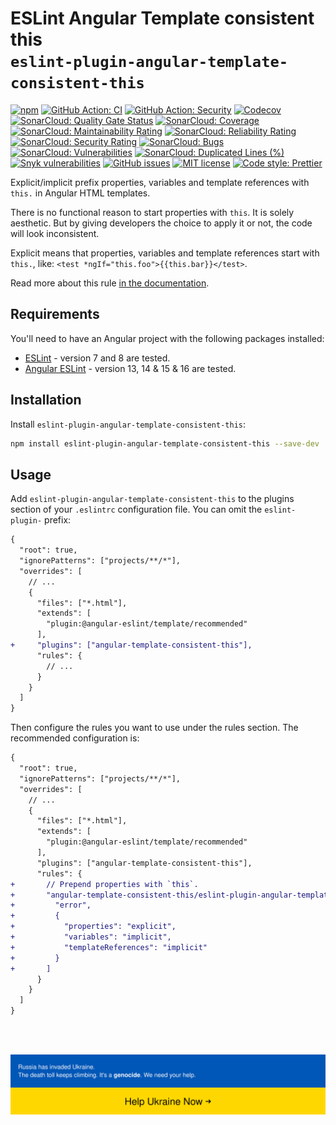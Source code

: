 # ESLint Angular Template consistent this <br>`eslint-plugin-angular-template-consistent-this`

[![npm](https://img.shields.io/npm/v/eslint-plugin-angular-template-consistent-this)](https://www.npmjs.com/package/eslint-plugin-angular-template-consistent-this)
[![GitHub Action: CI](https://img.shields.io/github/actions/workflow/status/jerone/eslint-plugin-angular-template-consistent-this/.github/workflows/ci.yml?branch=master&label=CI&logo=github)](https://github.com/jerone/eslint-plugin-angular-template-consistent-this/actions/workflows/ci.yml)
[![GitHub Action: Security](https://img.shields.io/github/actions/workflow/status/jerone/eslint-plugin-angular-template-consistent-this/.github/workflows/security.yml?branch=master&label=Security&logo=github)](https://github.com/jerone/eslint-plugin-angular-template-consistent-this/actions/workflows/security.yml)
[![Codecov](https://codecov.io/gh/jerone/eslint-plugin-angular-template-consistent-this/branch/master/graph/badge.svg?token=BTJRO49LZT)](https://codecov.io/gh/jerone/eslint-plugin-angular-template-consistent-this)
[![SonarCloud: Quality Gate Status](https://sonarcloud.io/api/project_badges/measure?project=jerone_eslint-plugin-angular-template-consistent-this&metric=alert_status)](https://sonarcloud.io/summary/new_code?id=jerone_eslint-plugin-angular-template-consistent-this)
[![SonarCloud: Coverage](https://sonarcloud.io/api/project_badges/measure?project=jerone_eslint-plugin-angular-template-consistent-this&metric=coverage)](https://sonarcloud.io/summary/new_code?id=jerone_eslint-plugin-angular-template-consistent-this)
[![SonarCloud: Maintainability Rating](https://sonarcloud.io/api/project_badges/measure?project=jerone_eslint-plugin-angular-template-consistent-this&metric=sqale_rating)](https://sonarcloud.io/summary/new_code?id=jerone_eslint-plugin-angular-template-consistent-this)
[![SonarCloud: Reliability Rating](https://sonarcloud.io/api/project_badges/measure?project=jerone_eslint-plugin-angular-template-consistent-this&metric=reliability_rating)](https://sonarcloud.io/summary/new_code?id=jerone_eslint-plugin-angular-template-consistent-this)
[![SonarCloud: Security Rating](https://sonarcloud.io/api/project_badges/measure?project=jerone_eslint-plugin-angular-template-consistent-this&metric=security_rating)](https://sonarcloud.io/summary/new_code?id=jerone_eslint-plugin-angular-template-consistent-this)
[![SonarCloud: Bugs](https://sonarcloud.io/api/project_badges/measure?project=jerone_eslint-plugin-angular-template-consistent-this&metric=bugs)](https://sonarcloud.io/summary/new_code?id=jerone_eslint-plugin-angular-template-consistent-this)
[![SonarCloud: Vulnerabilities](https://sonarcloud.io/api/project_badges/measure?project=jerone_eslint-plugin-angular-template-consistent-this&metric=vulnerabilities)](https://sonarcloud.io/summary/new_code?id=jerone_eslint-plugin-angular-template-consistent-this)
[![SonarCloud: Duplicated Lines (%)](https://sonarcloud.io/api/project_badges/measure?project=jerone_eslint-plugin-angular-template-consistent-this&metric=duplicated_lines_density)](https://sonarcloud.io/summary/new_code?id=jerone_eslint-plugin-angular-template-consistent-this)
[![Snyk vulnerabilities](https://img.shields.io/snyk/vulnerabilities/github/jerone/eslint-plugin-angular-template-consistent-this?logo=snyk)](https://snyk.io/test/github/jerone/eslint-plugin-angular-template-consistent-this)
[![GitHub issues](https://img.shields.io/github/issues/jerone/eslint-plugin-angular-template-consistent-this?logo=github)](https://github.com/jerone/eslint-plugin-angular-template-consistent-this)
[![MIT license](https://img.shields.io/github/license/jerone/eslint-plugin-angular-template-consistent-this)](https://opensource.org/licenses/MIT)
[![Code style: Prettier](https://img.shields.io/badge/code_style-prettier-ff69b4.svg?style=flat&logo=prettier)](https://github.com/prettier/prettier)

Explicit/implicit prefix properties, variables and template references with `this.` in Angular HTML templates.

There is no functional reason to start properties with `this`. It is solely aesthetic. But by giving developers the choice to apply it or not, the code will look inconsistent.

Explicit means that properties, variables and template references start with `this.`, like: `<test *ngIf="this.foo">{{this.bar}}</test>`.

Read more about this rule [in the documentation](https://github.com/jerone/eslint-plugin-angular-template-consistent-this/blob/master/docs/rules/eslint-plugin-angular-template-consistent-this.md).

## Requirements

You'll need to have an Angular project with the following packages installed:

- [ESLint](https://eslint.org/) - version 7 and 8 are tested.
- [Angular ESLint](https://github.com/angular-eslint/angular-eslint) - version 13, 14 & 15 & 16 are tested.

## Installation

Install `eslint-plugin-angular-template-consistent-this`:

```sh
npm install eslint-plugin-angular-template-consistent-this --save-dev
```

## Usage

Add `eslint-plugin-angular-template-consistent-this` to the plugins section of your `.eslintrc` configuration file. You can omit the `eslint-plugin-` prefix:

```diff
{
  "root": true,
  "ignorePatterns": ["projects/**/*"],
  "overrides": [
    // ...
    {
      "files": ["*.html"],
      "extends": [
        "plugin:@angular-eslint/template/recommended"
      ],
+     "plugins": ["angular-template-consistent-this"],
      "rules": {
        // ...
      }
    }
  ]
}
```

Then configure the rules you want to use under the rules section. The recommended configuration is:

```diff
{
  "root": true,
  "ignorePatterns": ["projects/**/*"],
  "overrides": [
    // ...
    {
      "files": ["*.html"],
      "extends": [
        "plugin:@angular-eslint/template/recommended"
      ],
      "plugins": ["angular-template-consistent-this"],
      "rules": {
+       // Prepend properties with `this`.
+       "angular-template-consistent-this/eslint-plugin-angular-template-consistent-this": [
+         "error",
+         {
+           "properties": "explicit",
+           "variables": "implicit",
+           "templateReferences": "implicit"
+         }
+       ]
      }
    }
  ]
}
```

<br/>
<br/>

[![Stand With Ukraine](https://raw.githubusercontent.com/vshymanskyy/StandWithUkraine/main/banner2-direct.svg)](https://stand-with-ukraine.pp.ua)
